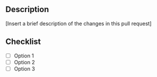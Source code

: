 ## Description

[Insert a brief description of the changes in this pull request]

## Checklist

- [ ] Option 1
- [ ] Option 2
- [ ] Option 3
